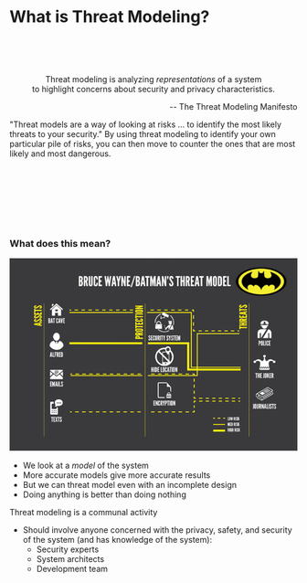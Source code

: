 # What is Threat Modeling?

<br /><br /><br />

<p align="center"> Threat modeling is analyzing <i>representations</i> of a system <br>
to highlight concerns about security and privacy characteristics. </p>

<p align="right"> -- The Threat Modeling Manifesto </p>


"Threat models are a way of looking at risks ... to identify the most likely threats to your security."
By using threat modeling to identify your own particular pile of risks, you can then move to counter the ones that are most likely and most dangerous.

<br /><br /><br /><br /><br /><br />

### What does this mean?

![alt text](/images/batman-threat-model-1200-800x535.png "Nananananananana Batman!")

* We look at a _model_ of the system
* More accurate models give more accurate results
* But we can threat model even with an incomplete design
* Doing anything is better than doing nothing

Threat modeling is a communal activity
* Should involve anyone concerned with the privacy, safety, and security of the system (and has knowledge of the system):
  * Security experts
  * System architects
  * Development team
 

